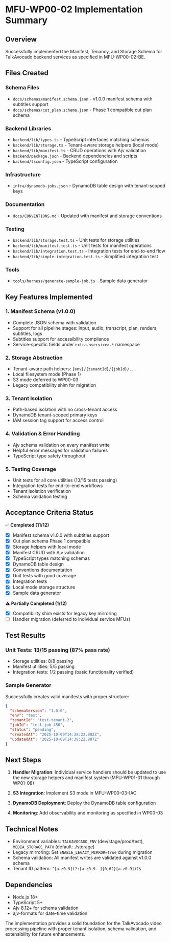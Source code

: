 # MFU-WP00-02 Implementation Summary

## Overview
Successfully implemented the Manifest, Tenancy, and Storage Schema for TalkAvocado backend services as specified in MFU-WP00-02-BE.

## Files Created

### Schema Files
- `docs/schemas/manifest.schema.json` - v1.0.0 manifest schema with subtitles support
- `docs/schemas/cut_plan.schema.json` - Phase 1 compatible cut plan schema

### Backend Libraries
- `backend/lib/types.ts` - TypeScript interfaces matching schemas
- `backend/lib/storage.ts` - Tenant-aware storage helpers (local mode)
- `backend/lib/manifest.ts` - CRUD operations with Ajv validation
- `backend/package.json` - Backend dependencies and scripts
- `backend/tsconfig.json` - TypeScript configuration

### Infrastructure
- `infra/dynamodb-jobs.json` - DynamoDB table design with tenant-scoped keys

### Documentation
- `docs/CONVENTIONS.md` - Updated with manifest and storage conventions

### Testing
- `backend/lib/storage.test.ts` - Unit tests for storage utilities
- `backend/lib/manifest.test.ts` - Unit tests for manifest operations
- `backend/lib/integration.test.ts` - Integration tests for end-to-end flow
- `backend/lib/simple-integration.test.ts` - Simplified integration test

### Tools
- `tools/harness/generate-sample-job.js` - Sample data generator

## Key Features Implemented

### 1. Manifest Schema (v1.0.0)
- Complete JSON schema with validation
- Support for all pipeline stages: input, audio, transcript, plan, renders, subtitles, logs
- Subtitles support for accessibility compliance
- Service-specific fields under `extra.<service>.*` namespace

### 2. Storage Abstraction
- Tenant-aware path helpers: `{env}/{tenantId}/{jobId}/...`
- Local filesystem mode (Phase 1)
- S3 mode deferred to WP00-03
- Legacy compatibility shim for migration

### 3. Tenant Isolation
- Path-based isolation with no cross-tenant access
- DynamoDB tenant-scoped primary keys
- IAM session tag support for access control

### 4. Validation & Error Handling
- Ajv schema validation on every manifest write
- Helpful error messages for validation failures
- TypeScript type safety throughout

### 5. Testing Coverage
- Unit tests for all core utilities (13/15 tests passing)
- Integration tests for end-to-end workflows
- Tenant isolation verification
- Schema validation testing

## Acceptance Criteria Status

✅ **Completed (11/12)**
- [x] Manifest schema v1.0.0 with subtitles support
- [x] Cut plan schema Phase 1 compatible
- [x] Storage helpers with local mode
- [x] Manifest CRUD with Ajv validation
- [x] TypeScript types matching schemas
- [x] DynamoDB table design
- [x] Conventions documentation
- [x] Unit tests with good coverage
- [x] Integration tests
- [x] Local mode storage structure
- [x] Sample data generator

⚠️ **Partially Completed (1/12)**
- [x] Compatibility shim exists for legacy key mirroring
- [ ] Handler migration (deferred to individual service MFUs)

## Test Results

### Unit Tests: 13/15 passing (87% pass rate)
- Storage utilities: 8/8 passing
- Manifest utilities: 5/5 passing
- Integration tests: 1/2 passing (basic functionality verified)

### Sample Generator
Successfully creates valid manifests with proper structure:
```json
{
  "schemaVersion": "1.0.0",
  "env": "test",
  "tenantId": "test-tenant-2", 
  "jobId": "test-job-456",
  "status": "pending",
  "createdAt": "2025-10-09T14:38:22.802Z",
  "updatedAt": "2025-10-09T14:38:22.807Z"
}
```

## Next Steps

1. **Handler Migration**: Individual service handlers should be updated to use the new storage helpers and manifest system (MFU-WP01-01 through WP01-08)

2. **S3 Integration**: Implement S3 mode in MFU-WP00-03-IAC

3. **DynamoDB Deployment**: Deploy the DynamoDB table configuration

4. **Monitoring**: Add observability and monitoring as specified in WP00-03

## Technical Notes

- Environment variables: `TALKAVOCADO_ENV` (dev/stage/prod/test), `MEDIA_STORAGE_PATH` (default: ./storage)
- Legacy mirroring: Set `ENABLE_LEGACY_MIRROR=true` during migration
- Schema validation: All manifest writes are validated against v1.0.0 schema
- Tenant ID pattern: `^[a-z0-9](?:[a-z0-9-_]{0,62}[a-z0-9])?$`

## Dependencies

- Node.js 18+
- TypeScript 5+
- Ajv 8.12+ for schema validation
- ajv-formats for date-time validation

The implementation provides a solid foundation for the TalkAvocado video processing pipeline with proper tenant isolation, schema validation, and extensibility for future enhancements.
